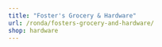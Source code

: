 ```yaml
---
title: "Foster's Grocery & Hardware"
url: /ronda/fosters-grocery-and-hardware/
shop: hardware
---
```

